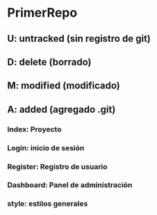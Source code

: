 # PrimerRepo
## U: untracked (sin registro de git)
## D: delete (borrado)
## M: modified (modificado)
## A: added (agregado .git)

### Index: Proyecto
### Login: inicio de sesión
### Register: Registro de usuario
### Dashboard: Panel de administración
### style: estilos generales
